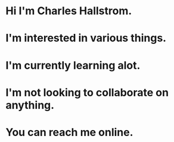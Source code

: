 # Hi I'm Charles Hallstrom.
# I'm interested in various things.
# I'm currently learning alot.
# I'm not looking to collaborate on anything.
# You can reach me online.
